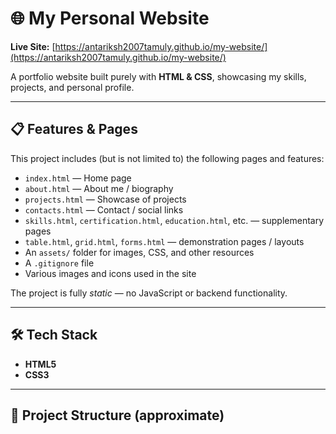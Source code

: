
# 🌐 My Personal Website

**Live Site:** [https://antariksh2007tamuly.github.io/my-website/](https://antariksh2007tamuly.github.io/my-website/)

A portfolio website built purely with **HTML & CSS**, showcasing my skills, projects, and personal profile.

---

## 📋 Features & Pages

This project includes (but is not limited to) the following pages and features:

- `index.html` — Home page  
- `about.html` — About me / biography  
- `projects.html` — Showcase of projects  
- `contacts.html` — Contact / social links  
- `skills.html`, `certification.html`, `education.html`, etc. — supplementary pages  
- `table.html`, `grid.html`, `forms.html` — demonstration pages / layouts  
- An `assets/` folder for images, CSS, and other resources  
- A `.gitignore` file  
- Various images and icons used in the site  

The project is fully *static* — no JavaScript or backend functionality.

---

## 🛠 Tech Stack

- **HTML5**  
- **CSS3**

---

## 📁 Project Structure (approximate)


